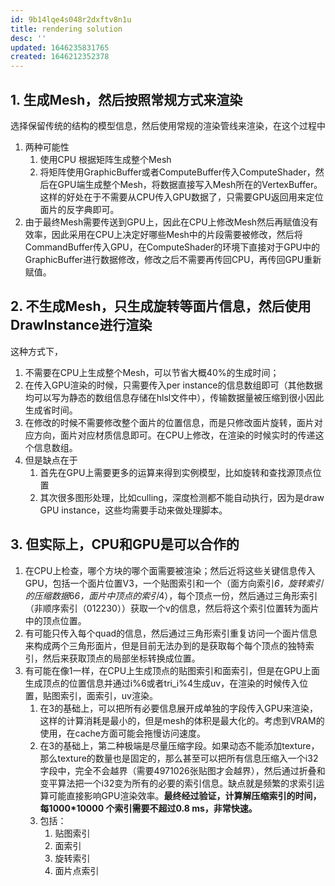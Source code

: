 ```yaml
---
id: 9b14lqe4s048r2dxftv8n1u
title: rendering solution
desc: ''
updated: 1646235831765
created: 1646212352378
---
```

## 1. 生成Mesh，然后按照常规方式来渲染

选择保留传统的结构的模型信息，然后使用常规的渲染管线来渲染，在这个过程中

1. 两种可能性
   1. 使用CPU 根据矩阵生成整个Mesh
   2. 将矩阵使用GraphicBuffer或者ComputeBuffer传入ComputeShader，然后在GPU端生成整个Mesh，将数据直接写入Mesh所在的VertexBuffer。这样的好处在于不需要从CPU传入GPU数据了，只需要GPU返回用来定位面片的反字典即可。
2. 由于最终Mesh需要传送到GPU上，因此在CPU上修改Mesh然后再赋值没有效率，因此采用在CPU上决定好哪些Mesh中的片段需要被修改，然后将CommandBuffer传入GPU，在ComputeShader的环境下直接对于GPU中的GraphicBuffer进行数据修改，修改之后不需要再传回CPU，再传回GPU重新赋值。

## 2. 不生成Mesh，只生成旋转等面片信息，然后使用DrawInstance进行渲染

这种方式下，

1. 不需要在CPU上生成整个Mesh，可以节省大概40%的生成时间；
2. 在传入GPU渲染的时候，只需要传入per instance的信息数组即可（其他数据均可以写为静态的数组信息存储在hlsl文件中），传输数据量被压缩到很小因此生成省时间。
3. 在修改的时候不需要修改整个面片的位置信息，而是只修改面片旋转，面片对应方向，面片对应材质信息即可。在CPU上修改，在渲染的时候实时的传递这个信息数组。
4. 但是缺点在于
   1. 首先在GPU上需要更多的运算来得到实例模型，比如旋转和查找源顶点位置
   2. 其次很多图形处理，比如culling，深度检测都不能自动执行，因为是draw GPU instance，这些均需要手动来做处理脚本。

## 3. 但实际上，CPU和GPU是可以合作的

1. 在CPU上检查，哪个方块的哪个面需要被渲染；然后近将这些关键信息传入GPU，包括一个面片位置V3，一个贴图索引和一个（面方向索引*6，旋转索引的压缩数据*6*6，面片中顶点的索引*4），每个顶点一份，然后通过三角形索引（非顺序索引（012230））获取一个v的信息，然后将这个索引位置转为面片中的顶点位置。
2. 有可能只传入每个quad的信息，然后通过三角形索引重复访问一个面片信息来构成两个三角形面片，但是目前无法办到的是获取每个每个顶点的独特索引，然后来获取顶点的局部坐标转换成位置。
3. 有可能在像1一样，在CPU上生成顶点的贴图索引和面索引，但是在GPU上面生成顶点的位置信息并通过i%6或者tri_i%4生成uv，在渲染的时候传入位置，贴图索引，面索引，uv渲染。
   1. 在3的基础上，可以把所有必要信息展开成单独的字段传入GPU来渲染，这样的计算消耗是最小的，但是mesh的体积是最大化的。考虑到VRAM的使用，在cache方面可能会拖慢访问速度。
   2. 在3的基础上，第二种极端是尽量压缩字段。如果动态不能添加texture，那么texture的数量也是固定的，那么甚至可以把所有信息压缩入一个i32字段中，完全不会越界（需要4971026张贴图才会越界），然后通过折叠和变平算法把一个i32变为所有的必要的索引信息。缺点就是频繁的求索引运算可能直接影响GPU渲染效率。**最终经过验证，计算解压缩索引的时间，每1000*10000 个索引需要不超过0.8 ms，非常快速。**
   3. 包括：
      1. 贴图索引
      2. 面索引
      3. 旋转索引
      4. 面片点索引
